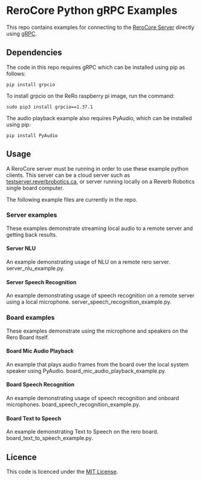# ReroCore Python gRPC Examples
This repo contains examples for connecting to the [ReroCore Server](https://github.com/reverbrobotics/rero_core_dist) directly using [gRPC](https://grpc.io/). 

## Dependencies
The code in this repo requires gRPC which can be installed using pip as follows:
```
pip install grpcio
```
To install grpcio on the ReRo raspberry pi image, run the command:
```
sudo pip3 install grpcio==1.37.1
```

The audio playback example also requires PyAudio, which can be installed using pip:
```
pip install PyAudio
```

## Usage

A ReroCore server must be running in order to use these example python clients. This server can be a cloud server such as [testserver.reverbrobotics.ca](testserver.reverbrobotics.ca), or server running locally on a Reverb Robotics single board computer.

The following example files are currently in the repo.

### Server examples

These examples demonstrate streaming local audio to a remote server and getting back results.

#### Server NLU
An example demonstrating usage of NLU on a remote rero server. server_nlu_example.py.

#### Server Speech Recognition
An example demonstrating usage of speech recognition on a remote server using a local microphone. server_speech_recognition_example.py.

### Board examples

These examples demonstrate using the microphone and speakers on the Rero Board itself. 

#### Board Mic Audio Playback
An example that plays audio frames from the board over the local system speaker using PyAudio. board_mic_audio_playback_example.py.

#### Board Speech Recognition
An example demonstrating usage of speech recognition and onboard microphones. board_speech_recognition_example.py.

#### Board Text to Speech
An example demonstrating Text to Speech on the rero board. board_text_to_speech_example.py. 

## Licence
This code is licenced under the [MIT License](https://github.com/reverbrobotics/rero_core_python_example/blob/master/LICENSE). 
